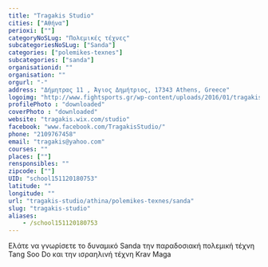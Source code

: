 ```yaml
---
title: "Tragakis Studio"
cities: ["Αθήνα"]
perioxi: [""]
categoryNoSLug: "Πολεμικές τέχνες"
subcategoriesNoSLug: ["Sanda"]
categories: ["polemikes-texnes"]
subcategories: ["sanda"]
organisationid: ""
organisation: ""
orgurl: "-"
address: "Δήμητρας 11 , Άγιος Δημήτριος, 17343 Athens, Greece"
logoimg: "http://www.fightsports.gr/wp-content/uploads/2016/01/tragakis-studio-logo.jpg"
profilePhoto : "downloaded"
coverPhoto : "downloaded"
website: "tragakis.wix.com/studio"
facebook: "www.facebook.com/TragakisStudio/"
phone: "2109767458"
email: "tragakis@yahoo.com"
courses: ""
places: [""]
rensponsibles: ""
zipcode: [""]
UID: "school151120180753"
latitude: ""
longitude: ""
url: "tragakis-studio/athina/polemikes-texnes/sanda"
slug: "tragakis-studio"
aliases:
    - /school151120180753
---
```



Ελάτε να γνωρίσετε το δυναμικό Sanda την παραδοσιακή πολεμική τέχνη Tang Soo Do και την ισραηλινή τέχνη Krav Maga

